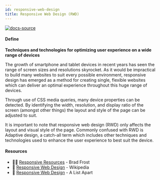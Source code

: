 ```yaml
---
id: responsive-web-design
title: Responsive Web Design (RWD)
---
```


[![docs-source](https://img.shields.io/badge/SRC-UX%20Companion-blue)](https://play.google.com/store/apps/details?id=com.cyberduck.uxcompanion)

#### Define

**Techniques and technologies for optimizing user experience on a wide range of devices**

The growth of smartphone and tablet devices in recent years has seen the range of screen sizes and resolutions skyrocket. As it would be impractical to build many websites to suit every possible environment, responsive design has emerged as a method for creating single, flexible websites which can deliver an optimal experience throughout this huge range of devices.

Through use of CSS media queries, many device properties can be detected. By identifying the width, resolution, and display ratio of the screen (amongst other things) the layout and style of the page can be adjusted to suit.

It is important to note that responsive web design (RWD) only affects the layout and visual style of the page. Commonly confused with RWD is Adaptive design, a catch-all term which includes other techniques and technologies used to enhance the user experience to best suit the device. 

#### Resources

* 🧑‍💻 [Responsive Resources](http://bradfrost.github.io/this-is-responsive/resources.html) - Brad Frost
* 📃 [Responsive Web Design](https://en.wikipedia.org/wiki/Responsive_web_designe) - Wikipedia
* 📃 [Responsive Web Design](https://alistapart.com/article/responsive-web-design) - A List Apart